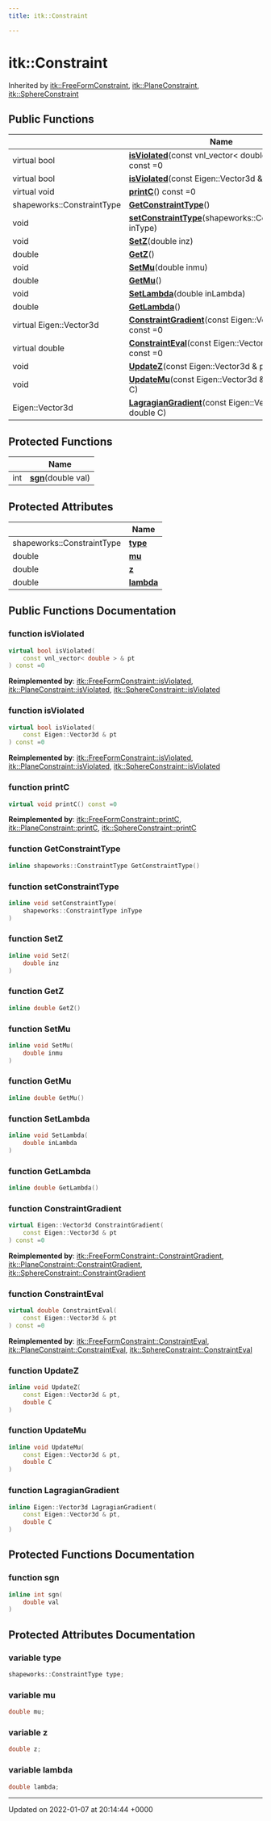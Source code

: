 ```yaml
---
title: itk::Constraint

---
```


# itk::Constraint





Inherited by [itk::FreeFormConstraint](../Classes/classitk_1_1FreeFormConstraint.md), [itk::PlaneConstraint](../Classes/classitk_1_1PlaneConstraint.md), [itk::SphereConstraint](../Classes/classitk_1_1SphereConstraint.md)

## Public Functions

|                | Name           |
| -------------- | -------------- |
| virtual bool | **[isViolated](../Classes/classitk_1_1Constraint.md#function-isviolated)**(const vnl_vector< double > & pt) const =0 |
| virtual bool | **[isViolated](../Classes/classitk_1_1Constraint.md#function-isviolated)**(const Eigen::Vector3d & pt) const =0 |
| virtual void | **[printC](../Classes/classitk_1_1Constraint.md#function-printc)**() const =0 |
| shapeworks::ConstraintType | **[GetConstraintType](../Classes/classitk_1_1Constraint.md#function-getconstrainttype)**() |
| void | **[setConstraintType](../Classes/classitk_1_1Constraint.md#function-setconstrainttype)**(shapeworks::ConstraintType inType) |
| void | **[SetZ](../Classes/classitk_1_1Constraint.md#function-setz)**(double inz) |
| double | **[GetZ](../Classes/classitk_1_1Constraint.md#function-getz)**() |
| void | **[SetMu](../Classes/classitk_1_1Constraint.md#function-setmu)**(double inmu) |
| double | **[GetMu](../Classes/classitk_1_1Constraint.md#function-getmu)**() |
| void | **[SetLambda](../Classes/classitk_1_1Constraint.md#function-setlambda)**(double inLambda) |
| double | **[GetLambda](../Classes/classitk_1_1Constraint.md#function-getlambda)**() |
| virtual Eigen::Vector3d | **[ConstraintGradient](../Classes/classitk_1_1Constraint.md#function-constraintgradient)**(const Eigen::Vector3d & pt) const =0 |
| virtual double | **[ConstraintEval](../Classes/classitk_1_1Constraint.md#function-constrainteval)**(const Eigen::Vector3d & pt) const =0 |
| void | **[UpdateZ](../Classes/classitk_1_1Constraint.md#function-updatez)**(const Eigen::Vector3d & pt, double C) |
| void | **[UpdateMu](../Classes/classitk_1_1Constraint.md#function-updatemu)**(const Eigen::Vector3d & pt, double C) |
| Eigen::Vector3d | **[LagragianGradient](../Classes/classitk_1_1Constraint.md#function-lagragiangradient)**(const Eigen::Vector3d & pt, double C) |

## Protected Functions

|                | Name           |
| -------------- | -------------- |
| int | **[sgn](../Classes/classitk_1_1Constraint.md#function-sgn)**(double val) |

## Protected Attributes

|                | Name           |
| -------------- | -------------- |
| shapeworks::ConstraintType | **[type](../Classes/classitk_1_1Constraint.md#variable-type)**  |
| double | **[mu](../Classes/classitk_1_1Constraint.md#variable-mu)**  |
| double | **[z](../Classes/classitk_1_1Constraint.md#variable-z)**  |
| double | **[lambda](../Classes/classitk_1_1Constraint.md#variable-lambda)**  |

## Public Functions Documentation

### function isViolated

```cpp
virtual bool isViolated(
    const vnl_vector< double > & pt
) const =0
```


**Reimplemented by**: [itk::FreeFormConstraint::isViolated](../Classes/classitk_1_1FreeFormConstraint.md#function-isviolated), [itk::PlaneConstraint::isViolated](../Classes/classitk_1_1PlaneConstraint.md#function-isviolated), [itk::SphereConstraint::isViolated](../Classes/classitk_1_1SphereConstraint.md#function-isviolated)


### function isViolated

```cpp
virtual bool isViolated(
    const Eigen::Vector3d & pt
) const =0
```


**Reimplemented by**: [itk::FreeFormConstraint::isViolated](../Classes/classitk_1_1FreeFormConstraint.md#function-isviolated), [itk::PlaneConstraint::isViolated](../Classes/classitk_1_1PlaneConstraint.md#function-isviolated), [itk::SphereConstraint::isViolated](../Classes/classitk_1_1SphereConstraint.md#function-isviolated)


### function printC

```cpp
virtual void printC() const =0
```


**Reimplemented by**: [itk::FreeFormConstraint::printC](../Classes/classitk_1_1FreeFormConstraint.md#function-printc), [itk::PlaneConstraint::printC](../Classes/classitk_1_1PlaneConstraint.md#function-printc), [itk::SphereConstraint::printC](../Classes/classitk_1_1SphereConstraint.md#function-printc)


### function GetConstraintType

```cpp
inline shapeworks::ConstraintType GetConstraintType()
```


### function setConstraintType

```cpp
inline void setConstraintType(
    shapeworks::ConstraintType inType
)
```


### function SetZ

```cpp
inline void SetZ(
    double inz
)
```


### function GetZ

```cpp
inline double GetZ()
```


### function SetMu

```cpp
inline void SetMu(
    double inmu
)
```


### function GetMu

```cpp
inline double GetMu()
```


### function SetLambda

```cpp
inline void SetLambda(
    double inLambda
)
```


### function GetLambda

```cpp
inline double GetLambda()
```


### function ConstraintGradient

```cpp
virtual Eigen::Vector3d ConstraintGradient(
    const Eigen::Vector3d & pt
) const =0
```


**Reimplemented by**: [itk::FreeFormConstraint::ConstraintGradient](../Classes/classitk_1_1FreeFormConstraint.md#function-constraintgradient), [itk::PlaneConstraint::ConstraintGradient](../Classes/classitk_1_1PlaneConstraint.md#function-constraintgradient), [itk::SphereConstraint::ConstraintGradient](../Classes/classitk_1_1SphereConstraint.md#function-constraintgradient)


### function ConstraintEval

```cpp
virtual double ConstraintEval(
    const Eigen::Vector3d & pt
) const =0
```


**Reimplemented by**: [itk::FreeFormConstraint::ConstraintEval](../Classes/classitk_1_1FreeFormConstraint.md#function-constrainteval), [itk::PlaneConstraint::ConstraintEval](../Classes/classitk_1_1PlaneConstraint.md#function-constrainteval), [itk::SphereConstraint::ConstraintEval](../Classes/classitk_1_1SphereConstraint.md#function-constrainteval)


### function UpdateZ

```cpp
inline void UpdateZ(
    const Eigen::Vector3d & pt,
    double C
)
```


### function UpdateMu

```cpp
inline void UpdateMu(
    const Eigen::Vector3d & pt,
    double C
)
```


### function LagragianGradient

```cpp
inline Eigen::Vector3d LagragianGradient(
    const Eigen::Vector3d & pt,
    double C
)
```


## Protected Functions Documentation

### function sgn

```cpp
inline int sgn(
    double val
)
```


## Protected Attributes Documentation

### variable type

```cpp
shapeworks::ConstraintType type;
```


### variable mu

```cpp
double mu;
```


### variable z

```cpp
double z;
```


### variable lambda

```cpp
double lambda;
```


-------------------------------

Updated on 2022-01-07 at 20:14:44 +0000